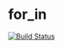 # for_in
[![Build Status](https://ci.appveyor.com/api/projects/status/github/llstudent83/for_in)](https://ci.appveyor.com/api/projects/status/github/llstudent83/for_in)
